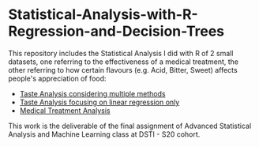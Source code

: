 # Statistical-Analysis-with-R-Regression-and-Decision-Trees
This repository includes the Statistical Analysis I did with R of 2 small datasets, one referring to the effectiveness of a medical treatment, the other referring to how certain flavours (e.g. Acid, Bitter, Sweet) affects people's appreciation of food:

  - [Taste Analysis considering multiple methods](https://github.com/asonnellini/Statistical-Analysis-with-R-Regression-and-Decision-Trees/blob/main/Taste-Analysis/Regression-cart/exercise-C2-multiple-methods-assignment-ASML_v2.md)
  -  [Taste Analysis focusing on linear regression only](https://github.com/asonnellini/Statistical-Analysis-with-R-Regression-and-Decision-Trees/blob/main/Taste-Analysis/Regression-only/exercise-C2-regression-only-assignment-ASML.md)
  - [Medical Treatment Analysis](https://github.com/asonnellini/Statistical-Analysis-with-R-Regression-and-Decision-Trees/blob/main/Therapy-Analysis/Therapy-Analysis.md)


This work is the deliverable of the final assignment of Advanced Statistical Analysis and Machine Learning class at DSTI - S20 cohort.

